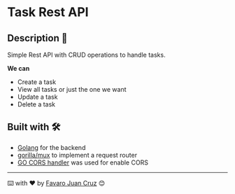 # Task Rest API 

## Description 🚀

Simple Rest API with CRUD operations to handle tasks.

**We can**

* Create a task
* View all tasks or just the one we want
* Update a task
* Delete a task

## Built with 🛠️

* [Golang](https://golang.org/) for the backend 
* [gorilla/mux](https://github.com/gorilla/mux) to implement a request router
* [GO CORS handler](https://github.com/rs/cors) was used for enable CORS


---
⌨️ with ❤️ by [Favaro Juan Cruz](https://github.com/JCFavaro) 😊
